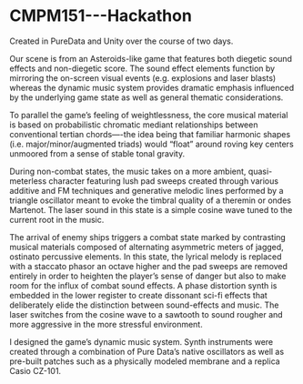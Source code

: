 # CMPM151---Hackathon

Created in PureData and Unity over the course of two days.

Our scene is from an ​Asteroids-​like game that features both diegetic sound effects and non-diegetic score. The sound effect elements function by mirroring the on-screen visual events (e.g. explosions and laser blasts) whereas the dynamic music system provides dramatic emphasis influenced by the underlying game state as well as general thematic considerations.

To parallel the game’s feeling of weightlessness, the core musical material is based on probabilistic chromatic mediant relationships between conventional tertian chords—-the idea being that familiar harmonic shapes (i.e. major/minor/augmented triads) would “float” around roving key centers unmoored from a sense of stable tonal gravity.

During non-combat states, the music takes on a more ambient, quasi-meterless character featuring lush pad sweeps created through various additive and FM techniques and generative melodic lines performed by a triangle oscillator meant to evoke the timbral quality of a theremin or ondes Martenot. The laser sound in this state is  a simple cosine wave tuned to the current root in the music. 

The arrival of enemy ships triggers a combat state marked by contrasting musical materials composed of alternating asymmetric meters of jagged, ostinato percussive elements. In this state, the lyrical melody is replaced with a staccato phasor an octave higher and the pad sweeps are removed entirely in order to heighten the player’s sense of danger but also to make room for the influx of combat sound effects. A phase distortion synth is embedded in the lower register to create dissonant sci-fi effects that deliberately elide the distinction between sound-effects and music. The laser switches from the cosine wave to a sawtooth to sound rougher and more aggressive in the more stressful environment.

I designed the game’s dynamic music system. Synth instruments were created through a combination of Pure Data’s native oscillators as well as pre-built patches such as a physically modeled membrane and a replica Casio CZ-101.
